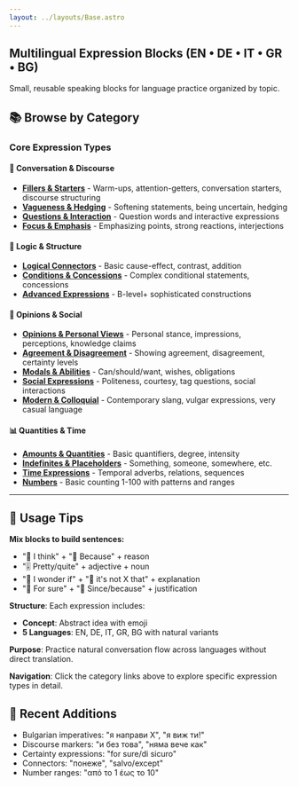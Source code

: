 ```yaml
---
layout: ../layouts/Base.astro
---
```

## Multilingual Expression Blocks (EN • DE • IT • GR • BG)

Small, reusable speaking blocks for language practice organized by topic.

## 📚 Browse by Category

### Core Expression Types

#### 💬 Conversation & Discourse
- **[Fillers & Starters](./fillers)** - Warm-ups, attention-getters, conversation starters, discourse structuring
- **[Vagueness & Hedging](./vagueness)** - Softening statements, being uncertain, hedging
- **[Questions & Interaction](./questions)** - Question words and interactive expressions  
- **[Focus & Emphasis](./emphasis)** - Emphasizing points, strong reactions, interjections

#### 🔗 Logic & Structure  
- **[Logical Connectors](./logical)** - Basic cause-effect, contrast, addition
- **[Conditions & Concessions](./conditions)** - Complex conditional statements, concessions
- **[Advanced Expressions](./advanced)** - B-level+ sophisticated constructions

#### 💭 Opinions & Social
- **[Opinions & Personal Views](./opinions)** - Personal stance, impressions, perceptions, knowledge claims
- **[Agreement & Disagreement](./agreement)** - Showing agreement, disagreement, certainty levels
- **[Modals & Abilities](./modals)** - Can/should/want, wishes, obligations
- **[Social Expressions](./social)** - Politeness, courtesy, tag questions, social interactions
- **[Modern & Colloquial](./modern)** - Contemporary slang, vulgar expressions, very casual language

#### 📊 Quantities & Time
- **[Amounts & Quantities](./amounts)** - Basic quantifiers, degree, intensity
- **[Indefinites & Placeholders](./indefinites)** - Something, someone, somewhere, etc.
- **[Time Expressions](./time)** - Temporal adverbs, relations, sequences
- **[Numbers](./numbers)** - Basic counting 1-100 with patterns and ranges

---

## 🧠 Usage Tips

**Mix blocks to build sentences:**
- "🧠 I think" + "🔗 Because" + reason
- "🎚️ Pretty/quite" + adjective + noun
- "🤔 I wonder if" + "🎯 it's not X that" + explanation
- "💯 For sure" + "🔗 Since/because" + justification

**Structure**: Each expression includes:
- **Concept**: Abstract idea with emoji
- **5 Languages**: EN, DE, IT, GR, BG with natural variants

**Purpose**: Practice natural conversation flow across languages without direct translation.

**Navigation**: Click the category links above to explore specific expression types in detail.

## 🎯 Recent Additions
- Bulgarian imperatives: "я направи X", "я виж ти!"
- Discourse markers: "и без това", "няма вече как"
- Certainty expressions: "for sure/di sicuro"
- Connectors: "понеже", "salvo/except"
- Number ranges: "από το 1 έως το 10"